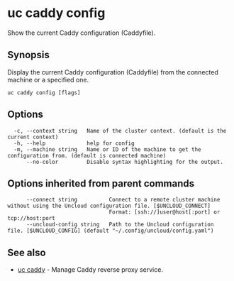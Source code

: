# uc caddy config

Show the current Caddy configuration (Caddyfile).

## Synopsis

Display the current Caddy configuration (Caddyfile) from the connected machine or a specified one.

```
uc caddy config [flags]
```

## Options

```
  -c, --context string   Name of the cluster context. (default is the current context)
  -h, --help             help for config
  -m, --machine string   Name or ID of the machine to get the configuration from. (default is connected machine)
      --no-color         Disable syntax highlighting for the output.
```

## Options inherited from parent commands

```
      --connect string          Connect to a remote cluster machine without using the Uncloud configuration file. [$UNCLOUD_CONNECT]
                                Format: [ssh://]user@host[:port] or tcp://host:port
      --uncloud-config string   Path to the Uncloud configuration file. [$UNCLOUD_CONFIG] (default "~/.config/uncloud/config.yaml")
```

## See also

* [uc caddy](uc_caddy.md)	 - Manage Caddy reverse proxy service.


